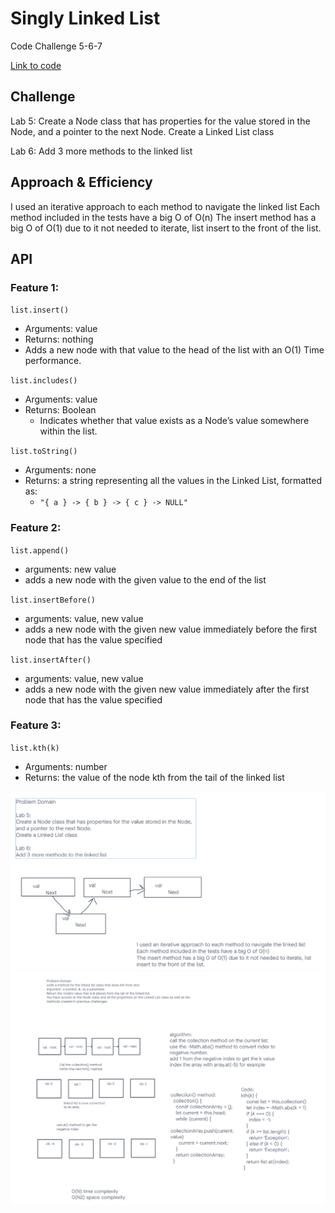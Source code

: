 # Singly Linked List

Code Challenge 5-6-7

[Link to code](https://github.com/tm-LBenson/data-structures-and-algorithms/tree/main/javascript-401/challenge-class-04)

## Challenge

Lab 5: 
Create a Node class that has properties for the value stored in the Node, and a pointer to the next Node.
Create a Linked List class

Lab 6:
Add 3 more methods to the linked list

## Approach & Efficiency

I used an iterative approach to each method to navigate the linked list
Each method included in the tests have a big O of O(n)
The insert method has a big O of O(1) due to it not needed to iterate, list insert to the front of the list.

## API

### Feature 1:

`list.insert()`

- Arguments: value
- Returns: nothing
- Adds a new node with that value to the head of the list with an O(1) Time performance.

`list.includes()`

- Arguments: value
- Returns: Boolean
  - Indicates whether that value exists as a Node’s value somewhere within the list.

`list.toString()`

- Arguments: none
- Returns: a string representing all the values in the Linked List, formatted as:
  - `"{ a } -> { b } -> { c } -> NULL"`

### Feature 2:

`list.append()`

- arguments: new value
- adds a new node with the given value to the end of the list

`list.insertBefore()`

- arguments: value, new value
- adds a new node with the given new value immediately before the first node that has the value specified

`list.insertAfter()`

- arguments: value, new value
- adds a new node with the given new value immediately after the first node that has the value specified

### Feature 3:

`list.kth(k)`

- Arguments: number
- Returns: the value of the node kth from the tail of the linked list

![Whiteboard](./whiteboard.png)
![Whiteboard2](./whiteboard2.png)

